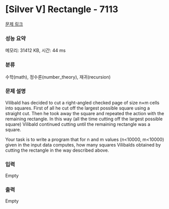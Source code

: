 # [Silver V] Rectangle - 7113 

[문제 링크](https://www.acmicpc.net/problem/7113) 

### 성능 요약

메모리: 31412 KB, 시간: 44 ms

### 분류

수학(math), 정수론(number_theory), 재귀(recursion)

### 문제 설명

<p>Vilibald has decided to cut a right-angled checked page of size n×m cells into squares. First of all he cut off the largest possible square using a straight cut. Then he took away the square and repeated the action with the remaining rectangle. In this way (all the time cutting off the largest possible square) Vilibald continued cutting until the remaining rectangle was a square.</p>

<p>Your task is to write a program that for n and m values (n<10000, m<10000) given in the input data computes, how many squares Vilibalds obtained by cutting the rectangle in the way described above.</p>

### 입력 

 Empty

### 출력 

 Empty

